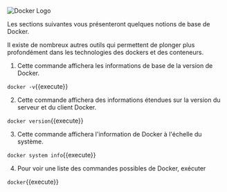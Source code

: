![Docker Logo](/sylus/courses/container-basics/module-1/assets/docker-logo.png)

Les sections suivantes vous présenteront quelques notions de base de Docker.

Il existe de nombreux autres outils qui permettent de plonger plus profondément dans les technologies des dockers et des conteneurs.

1) Cette commande affichera les informations de base de la version de Docker.

`docker -v`{{execute}}

2) Cette commande affichera des informations étendues sur la version du serveur et du client Docker.

`docker version`{{execute}}

3) Cette commande affichera l'information de Docker à l'échelle du système.

`docker system info`{{execute}}

4) Pour voir une liste des commandes possibles de Docker, exécuter

`docker`{{execute}}

